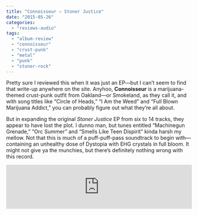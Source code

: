```yaml
---
title: "Connoisseur – Stoner Justice"
date: "2015-05-26"
categories: 
  - "reviews-audio"
tags: 
  - "album-review"
  - "connoisseur"
  - "crust-punk"
  - "metal"
  - "punk"
  - "stoner-rock"
---
```


Pretty sure I reviewed this when it was just an EP—but I can’t seem to find that write-up anywhere on the site. Anyhoo, **Connoisseur** is a marijuana-themed crust-punk outfit from Oakland—or Smokeland, as they call it, and with song titles like “Circle of Heads,” “I Am the Weed” and “Full Blown Marijuana Addict,” you can probably figure out what they’re all about.

But in expanding the original _Stoner Justice_ EP from six to 14 tracks, they appear to have lost the plot. I dunno man, but tunes entitled “Machinegun Grenade,” “Orc Summer” and “Smells Like Teen Dispirit” kinda harsh my mellow. Not that this is much of a puff-puff-pass soundtrack to begin with—containing an unhealthy dose of Dystopia with EHG crystals in full bloom. It might not give ya the munchies, but there’s definitely nothing wrong with this record.

<iframe style="border: 0; width: 100%; height: 120px;" src="http://bandcamp.com/EmbeddedPlayer/album=1999342513/size=large/bgcol=ffffff/linkcol=0687f5/tracklist=false/artwork=small/transparent=true/" width="300" height="150" seamless=""><a href="http://downloads.tankcrimes.com/album/stoner-justice">Stoner Justice by Connoisseur</a></iframe>
